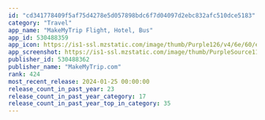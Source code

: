 ```yaml
---
id: "cd341778409f5af75d4278e5d057898bdc6f7d04097d2ebc832afc510dce5183"
category: "Travel"
app_name: "MakeMyTrip Flight, Hotel, Bus"
app_id: 530488359
app_icon: https://is1-ssl.mzstatic.com/image/thumb/Purple126/v4/6e/60/e0/6e60e060-1385-64a2-d6df-cdd53d16a5e5/AppIcon-1x_U007emarketing-0-5-0-85-220.png/1024x1024bb.png
app_screenshot: https://is1-ssl.mzstatic.com/image/thumb/PurpleSource116/v4/22/7f/a0/227fa0b6-7c98-6d56-f09a-d639a9d549fc/5c35c5db-fbd9-4136-9ed3-ea77f5d3771d_F2.jpg/1242x2688bb.png
publisher_id: 530488362
publisher_name: "MakeMyTrip.com"
rank: 424
most_recent_release: 2024-01-25 00:00:00
release_count_in_past_year: 23
release_count_in_past_year_category: 17
release_count_in_past_year_top_in_category: 35
---
```

